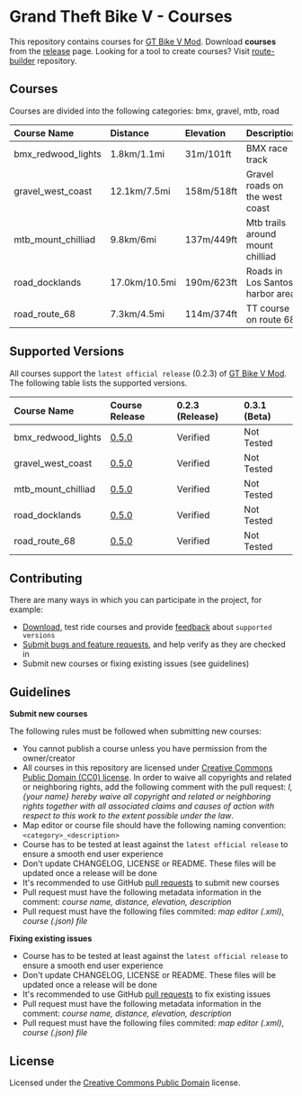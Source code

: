 # Grand Theft Bike V - Courses
 
This repository contains courses for [GT Bike V Mod](https://de.gta5-mods.com/scripts/gt-bike-v). Download **courses** from the [release](https://github.com/gtbikev/courses/releases) page. Looking for a tool to create courses? Visit [route-builder](https://github.com/gtbikev/route-builder) repository.

## Courses

Courses are divided into the following categories: bmx, gravel, mtb, road

| Course Name        | Distance      | Elevation  | Description                      |
| :----------------- | :------------ | :--------- | :------------------------------- |
| bmx_redwood_lights | 1.8km/1.1mi   | 31m/101ft  | BMX race track                   |
| gravel_west_coast  | 12.1km/7.5mi  | 158m/518ft | Gravel roads on the west coast   |
| mtb_mount_chilliad | 9.8km/6mi     | 137m/449ft | Mtb trails around mount chilliad |
| road_docklands     | 17.0km/10.5mi | 190m/623ft | Roads in Los Santos harbor area  |
| road_route_68      | 7.3km/4.5mi   | 114m/374ft | TT course on route 68            |

## Supported Versions

All courses support the `latest official release` (0.2.3) of [GT Bike V Mod](https://de.gta5-mods.com/scripts/gt-bike-v). The following table lists the supported versions.

| Course Name        | Course Release                                                  | 0.2.3 (Release) | 0.3.1 (Beta) |
| :----------------- | :-------------------------------------------------------------- | :-------------- | :----------- |
| bmx_redwood_lights | [0.5.0](https://github.com/gtbikev/courses/releases/tag/v0.5.0) | Verified        | Not Tested   |
| gravel_west_coast  | [0.5.0](https://github.com/gtbikev/courses/releases/tag/v0.5.0) | Verified        | Not Tested   |
| mtb_mount_chilliad | [0.5.0](https://github.com/gtbikev/courses/releases/tag/v0.5.0) | Verified        | Not Tested   |
| road_docklands     | [0.5.0](https://github.com/gtbikev/courses/releases/tag/v0.5.0) | Verified        | Not Tested   |
| road_route_68      | [0.5.0](https://github.com/gtbikev/courses/releases/tag/v0.5.0) | Verified        | Not Tested   |

## Contributing

There are many ways in which you can participate in the project, for example:

* [Download](https://github.com/gtbikev/courses/releases), test ride courses and provide [feedback](https://github.com/gtbikev/courses/issues) about `supported versions`
* [Submit bugs and feature requests](https://github.com/gtbikev/courses/issues), and help verify as they are checked in
* Submit new courses or fixing existing issues (see guidelines)

## Guidelines

**Submit new courses**

The following rules must be followed when submitting new courses:

* You cannot publish a course unless you have permission from the owner/creator
* All courses in this repository are licensed under [Creative Commons Public Domain (CC0) license](https://creativecommons.org/share-your-work/public-domain/cc0/). In order to waive all copyrights and related or neighboring rights, add the following comment with the pull request: *I, {your name} hereby waive all copyright and related or neighboring rights together with all associated claims and causes of action with respect to this work to the extent possible under the law*.
* Map editor or course file should have the following naming convention: ````<category>_<description>````
* Course has to be tested at least against the `latest official release` to ensure a smooth end user experience
* Don't update CHANGELOG, LICENSE or README. These files will be updated once a release will be done
* It's recommended to use GitHub [pull requests](https://help.github.com/en/github/collaborating-with-issues-and-pull-requests/about-pull-requests) to submit new courses
* Pull request must have the following metadata information in the comment: *course name, distance, elevation, description*
* Pull request must have the following files commited: *map editor (.xml)*, *course (.json) file*

**Fixing existing issues**

* Course has to be tested at least against the `latest official release` to ensure a smooth end user experience
* Don't update CHANGELOG, LICENSE or README. These files will be updated once a release will be done
* It's recommended to use GitHub [pull requests](https://help.github.com/en/github/collaborating-with-issues-and-pull-requests/about-pull-requests) to fix existing issues
* Pull request must have the following metadata information in the comment: *course name, distance, elevation, description*
* Pull request must have the following files commited: *map editor (.xml)*, *course (.json) file*

## License

Licensed under the [Creative Commons Public Domain](https://creativecommons.org/share-your-work/public-domain/cc0/) license.
